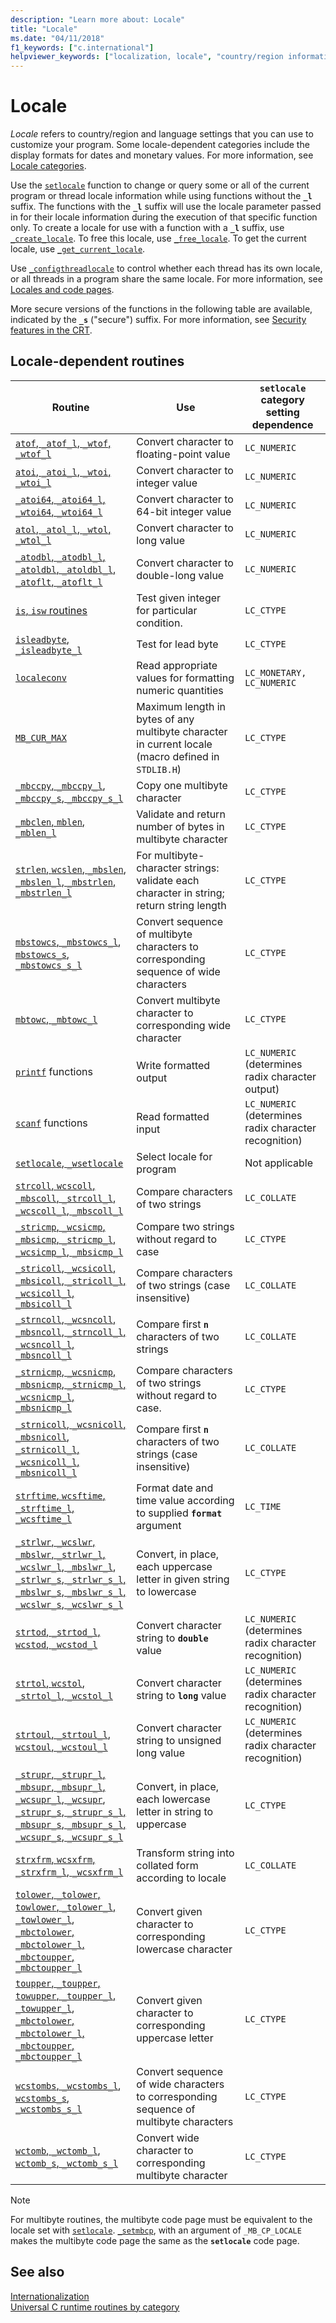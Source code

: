 ```yaml
---
description: "Learn more about: Locale"
title: "Locale"
ms.date: "04/11/2018"
f1_keywords: ["c.international"]
helpviewer_keywords: ["localization, locale", "country/region information", "language information routines", "setlocale function", "locale routines"]
---
```

# Locale

*Locale* refers to country/region and language settings that you can use to customize your program. Some locale-dependent categories include the display formats for dates and monetary values. For more information, see [Locale categories](locale-categories.md).

Use the [`setlocale`](reference/setlocale-wsetlocale.md) function to change or query some or all of the current program or thread locale information while using functions without the **`_l`** suffix. The functions with the **`_l`** suffix will use the locale parameter passed in for their locale information during the execution of that specific function only. To create a locale for use with a function with a **`_l`** suffix, use [`_create_locale`](reference/create-locale-wcreate-locale.md). To free this locale, use [`_free_locale`](reference/free-locale.md). To get the current locale, use [`_get_current_locale`](reference/get-current-locale.md).

Use [`_configthreadlocale`](reference/configthreadlocale.md) to control whether each thread has its own locale, or all threads in a program share the same locale. For more information, see [Locales and code pages](../text/locales-and-code-pages.md).

More secure versions of the functions in the following table are available, indicated by the **`_s`** ("secure") suffix. For more information, see [Security features in the CRT](security-features-in-the-crt.md).

## Locale-dependent routines

| Routine | Use | **`setlocale`** category setting dependence |
|---|---|---|
| [`atof`, `_atof_l`, `_wtof`, `_wtof_l`](reference/atof-atof-l-wtof-wtof-l.md) | Convert character to floating-point value | `LC_NUMERIC` |
| [`atoi`, `_atoi_l`, `_wtoi`, `_wtoi_l`](reference/atoi-atoi-l-wtoi-wtoi-l.md) | Convert character to integer value | `LC_NUMERIC` |
| [`_atoi64`, `_atoi64_l`, `_wtoi64`, `_wtoi64_l`](reference/atoi64-atoi64-l-wtoi64-wtoi64-l.md) | Convert character to 64-bit integer value | `LC_NUMERIC` |
| [`atol`, `_atol_l`, `_wtol`, `_wtol_l`](reference/atol-atol-l-wtol-wtol-l.md) | Convert character to long value | `LC_NUMERIC` |
| [`_atodbl`, `_atodbl_l`, `_atoldbl`, `_atoldbl_l`, `_atoflt`, `_atoflt_l`](reference/atodbl-atodbl-l-atoldbl-atoldbl-l-atoflt-atoflt-l.md) | Convert character to double-long value | `LC_NUMERIC` |
| [`is`, `isw` routines](is-isw-routines.md) | Test given integer for particular condition. | `LC_CTYPE` |
| [`isleadbyte`, `_isleadbyte_l`](reference/isleadbyte-isleadbyte-l.md) | Test for lead byte | `LC_CTYPE` |
| [`localeconv`](reference/localeconv.md) | Read appropriate values for formatting numeric quantities | `LC_MONETARY, LC_NUMERIC` |
| [`MB_CUR_MAX`](mb-cur-max.md) | Maximum length in bytes of any multibyte character in current locale (macro defined in `STDLIB.H`) | `LC_CTYPE` |
| [`_mbccpy`, `_mbccpy_l`](reference/mbccpy-mbccpy-l.md), [`_mbccpy_s`, `_mbccpy_s_l`](reference/mbccpy-s-mbccpy-s-l.md) | Copy one multibyte character | `LC_CTYPE` |
| [`_mbclen`, `mblen`, `_mblen_l`](reference/mbclen-mblen-mblen-l.md) | Validate and return number of bytes in multibyte character | `LC_CTYPE` |
| [`strlen`, `wcslen`, `_mbslen`, `_mbslen_l`, `_mbstrlen`, `_mbstrlen_l`](reference/strlen-wcslen-mbslen-mbslen-l-mbstrlen-mbstrlen-l.md) | For multibyte-character strings: validate each character in string; return string length | `LC_CTYPE` |
| [`mbstowcs`, `_mbstowcs_l`](reference/mbstowcs-mbstowcs-l.md), [`mbstowcs_s`, `_mbstowcs_s_l`](reference/mbstowcs-s-mbstowcs-s-l.md) | Convert sequence of multibyte characters to corresponding sequence of wide characters | `LC_CTYPE` |
| [`mbtowc`, `_mbtowc_l`](reference/mbtowc-mbtowc-l.md) | Convert multibyte character to corresponding wide character | `LC_CTYPE` |
| [`printf`](reference/printf-printf-l-wprintf-wprintf-l.md) functions | Write formatted output | `LC_NUMERIC` (determines radix character output) |
| [`scanf`](reference/scanf-scanf-l-wscanf-wscanf-l.md) functions | Read formatted input | `LC_NUMERIC` (determines radix character recognition) |
| [`setlocale`, `_wsetlocale`](reference/setlocale-wsetlocale.md) | Select locale for program | Not applicable |
| [`strcoll`, `wcscoll`, `_mbscoll`, `_strcoll_l`, `_wcscoll_l`, `_mbscoll_l`](reference/strcoll-wcscoll-mbscoll-strcoll-l-wcscoll-l-mbscoll-l.md) | Compare characters of two strings | `LC_COLLATE` |
| [`_stricmp`, `_wcsicmp`, `_mbsicmp`, `_stricmp_l`, `_wcsicmp_l`, `_mbsicmp_l`](reference/stricmp-wcsicmp-mbsicmp-stricmp-l-wcsicmp-l-mbsicmp-l.md) | Compare two strings without regard to case | `LC_CTYPE` |
| [`_stricoll`, `_wcsicoll`, `_mbsicoll`, `_stricoll_l`, `_wcsicoll_l`, `_mbsicoll_l`](reference/stricoll-wcsicoll-mbsicoll-stricoll-l-wcsicoll-l-mbsicoll-l.md) | Compare characters of two strings (case insensitive) | `LC_COLLATE` |
| [`_strncoll`, `_wcsncoll`, `_mbsncoll`, `_strncoll_l`, `_wcsncoll_l`, `_mbsncoll_l`](reference/strncoll-wcsncoll-mbsncoll-strncoll-l-wcsncoll-l-mbsncoll-l.md) | Compare first **`n`** characters of two strings | `LC_COLLATE` |
| [`_strnicmp`, `_wcsnicmp`, `_mbsnicmp`, `_strnicmp_l`, `_wcsnicmp_l`, `_mbsnicmp_l`](reference/strnicmp-wcsnicmp-mbsnicmp-strnicmp-l-wcsnicmp-l-mbsnicmp-l.md) | Compare characters of two strings without regard to case. | `LC_CTYPE` |
| [`_strnicoll`, `_wcsnicoll`, `_mbsnicoll`, `_strnicoll_l`, `_wcsnicoll_l`, `_mbsnicoll_l`](reference/strnicoll-wcsnicoll-mbsnicoll-strnicoll-l-wcsnicoll-l-mbsnicoll-l.md) | Compare first **`n`** characters of two strings (case insensitive) | `LC_COLLATE` |
| [`strftime`, `wcsftime`, `_strftime_l`, `_wcsftime_l`](reference/strftime-wcsftime-strftime-l-wcsftime-l.md) | Format date and time value according to supplied **`format`** argument | `LC_TIME` |
| [`_strlwr`, `_wcslwr`, `_mbslwr`, `_strlwr_l`, `_wcslwr_l`, `_mbslwr_l`](reference/strlwr-wcslwr-mbslwr-strlwr-l-wcslwr-l-mbslwr-l.md), [`_strlwr_s`, `_strlwr_s_l`, `_mbslwr_s`, `_mbslwr_s_l`, `_wcslwr_s`, `_wcslwr_s_l`](reference/strlwr-s-strlwr-s-l-mbslwr-s-mbslwr-s-l-wcslwr-s-wcslwr-s-l.md) | Convert, in place, each uppercase letter in given string to lowercase | `LC_CTYPE` |
| [`strtod`, `_strtod_l`, `wcstod`, `_wcstod_l`](reference/strtod-strtod-l-wcstod-wcstod-l.md) | Convert character string to **`double`** value | `LC_NUMERIC` (determines radix character recognition) |
| [`strtol`, `wcstol`, `_strtol_l`, `_wcstol_l`](reference/strtol-wcstol-strtol-l-wcstol-l.md) | Convert character string to **`long`** value | `LC_NUMERIC` (determines radix character recognition) |
| [`strtoul`, `_strtoul_l`, `wcstoul`, `_wcstoul_l`](reference/strtoul-strtoul-l-wcstoul-wcstoul-l.md) | Convert character string to unsigned long value | `LC_NUMERIC` (determines radix character recognition) |
| [`_strupr`, `_strupr_l`, `_mbsupr`, `_mbsupr_l`, `_wcsupr_l`, `_wcsupr`](reference/strupr-strupr-l-mbsupr-mbsupr-l-wcsupr-l-wcsupr.md), [`_strupr_s`, `_strupr_s_l`, `_mbsupr_s`, `_mbsupr_s_l`, `_wcsupr_s`, `_wcsupr_s_l`](reference/strupr-s-strupr-s-l-mbsupr-s-mbsupr-s-l-wcsupr-s-wcsupr-s-l.md) | Convert, in place, each lowercase letter in string to uppercase | `LC_CTYPE` |
| [`strxfrm`, `wcsxfrm`, `_strxfrm_l`, `_wcsxfrm_l`](reference/strxfrm-wcsxfrm-strxfrm-l-wcsxfrm-l.md) | Transform string into collated form according to locale | `LC_COLLATE` |
| [`tolower`, `_tolower`, `towlower`, `_tolower_l`, `_towlower_l`](reference/tolower-tolower-towlower-tolower-l-towlower-l.md), [`_mbctolower`, `_mbctolower_l`, `_mbctoupper`, `_mbctoupper_l`](reference/mbctolower-mbctolower-l-mbctoupper-mbctoupper-l.md) | Convert given character to corresponding lowercase character | `LC_CTYPE` |
| [`toupper`, `_toupper`, `towupper`, `_toupper_l`, `_towupper_l`](reference/toupper-toupper-towupper-toupper-l-towupper-l.md), [`_mbctolower`, `_mbctolower_l`, `_mbctoupper`, `_mbctoupper_l`](reference/mbctolower-mbctolower-l-mbctoupper-mbctoupper-l.md) | Convert given character to corresponding uppercase letter | `LC_CTYPE` |
| [`wcstombs`, `_wcstombs_l`](reference/wcstombs-wcstombs-l.md), [`wcstombs_s`, `_wcstombs_s_l`](reference/wcstombs-s-wcstombs-s-l.md) | Convert sequence of wide characters to corresponding sequence of multibyte characters | `LC_CTYPE` |
| [`wctomb`, `_wctomb_l`](reference/wctomb-wctomb-l.md), [`wctomb_s`, `_wctomb_s_l`](reference/wctomb-s-wctomb-s-l.md) | Convert wide character to corresponding multibyte character | `LC_CTYPE` |

> [!NOTE]
> For multibyte routines, the multibyte code page must be equivalent to the locale set with [`setlocale`](reference/setlocale-wsetlocale.md). [`_setmbcp`](reference/setmbcp.md), with an argument of `_MB_CP_LOCALE` makes the multibyte code page the same as the **`setlocale`** code page.

## See also

[Internationalization](internationalization.md)\
[Universal C runtime routines by category](run-time-routines-by-category.md)
